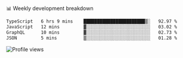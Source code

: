 
📊 Weekly development breakdown
<!--START_SECTION:waka-->

```txt
TypeScript   6 hrs 9 mins    ███████████████████████▒░   92.97 %
JavaScript   12 mins         ▓░░░░░░░░░░░░░░░░░░░░░░░░   03.02 %
GraphQL      10 mins         ▓░░░░░░░░░░░░░░░░░░░░░░░░   02.73 %
JSON         5 mins          ▒░░░░░░░░░░░░░░░░░░░░░░░░   01.28 %
```

<!--END_SECTION:waka-->

<img src="https://gpvc.arturio.dev/iqbalfasri" alt="Profile views"/>
